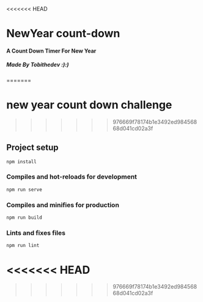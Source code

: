 <<<<<<< HEAD
# NewYear count-down


#### A Count Down Timer For New Year 

##### Made By Tobithedev :):)
=======
# new year count down challenge
>>>>>>> 976669f78174b1e3492ed98456868d041cd02a3f

## Project setup
```
npm install
```

### Compiles and hot-reloads for development
```
npm run serve
``` 

### Compiles and minifies for production
```
npm run build
```

### Lints and fixes files
```
npm run lint
```

<<<<<<< HEAD
=======

>>>>>>> 976669f78174b1e3492ed98456868d041cd02a3f
